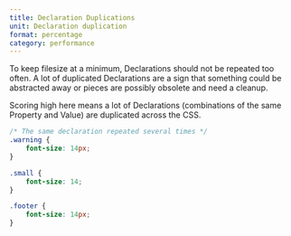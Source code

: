 ```yaml
---
title: Declaration Duplications
unit: Declaration duplication
format: percentage
category: performance
---
```


To keep filesize at a minimum, Declarations should not be repeated too often. A lot of duplicated Declarations are a sign that something could be abstracted away or pieces are possibly obsolete and need a cleanup.

Scoring high here means a lot of Declarations (combinations of the same Property and Value) are duplicated across the CSS.

```css
/* The same declaration repeated several times */
.warning {
	font-size: 14px;
}

.small {
	font-size: 14;
}

.footer {
	font-size: 14px;
}
```
